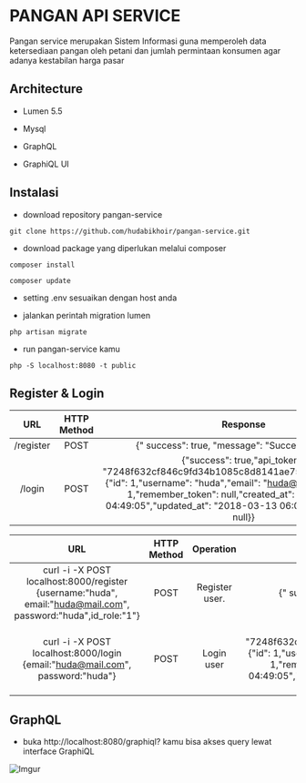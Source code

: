 # PANGAN API SERVICE

Pangan service merupakan Sistem Informasi guna memperoleh data ketersediaan pangan oleh petani dan jumlah permintaan konsumen agar adanya kestabilan harga pasar 

## Architecture

- Lumen 5.5

- Mysql

- GraphQL

- GraphiQL UI
## Instalasi

- download repository pangan-service

``git clone https://github.com/hudabikhoir/pangan-service.git``

- download package yang diperlukan melalui composer

``composer install`` 

``composer update``

- setting .env sesuaikan dengan host anda

- jalankan perintah migration lumen

``php artisan migrate``

- run pangan-service kamu

``php -S localhost:8080 -t public``

## Register & Login

| 		URL         | HTTP Method |               Response                |
|:-----------------:| :---------: |:--------------------------------------:|
| /register      |  POST 	      | {" success": true, "message": "Success register!"}   |
| /login      |  POST 	      | {"success": true,"api_token": "7248f632cf846c9fd34b1085c8d8141ae75f9680","message": {"id": 1,"username": "huda","email": "huda@mail.com","id_role": 1,"remember_token": null,"created_at": "2018-03-13 04:49:05","updated_at": "2018-03-13 06:09:37","deleted_at": null}}   |


| 		URL           | HTTP Method |               Operation                |                Response                   |
|:-----------------:| :---------: |:--------------------------------------:|:--------------------------------------:|
| curl -i -X POST localhost:8000/register {username:"huda", email:"huda@mail.com", password:"huda",id_role:"1"}    |  POST | Register user.   | {" success": true, "message": "Success register!"}   |
| curl -i -X POST localhost:8000/login {email:"huda@mail.com", password:"huda"}  |  POST | Login user | {"success": true,"api_token": "7248f632cf846c9fd34b1085c8d8141ae75f9680","message": {"id": 1,"username": "huda","email": "huda@mail.com","id_role": 1,"remember_token": null,"created_at": "2018-03-13 04:49:05","updated_at": "2018-03-13 06:09:37","deleted_at": null}}   |

## GraphQL

- buka http://localhost:8080/graphiql? kamu bisa akses query lewat interface GraphiQL 

![Imgur](https://i.imgur.com/UI7NXiI.gifv)